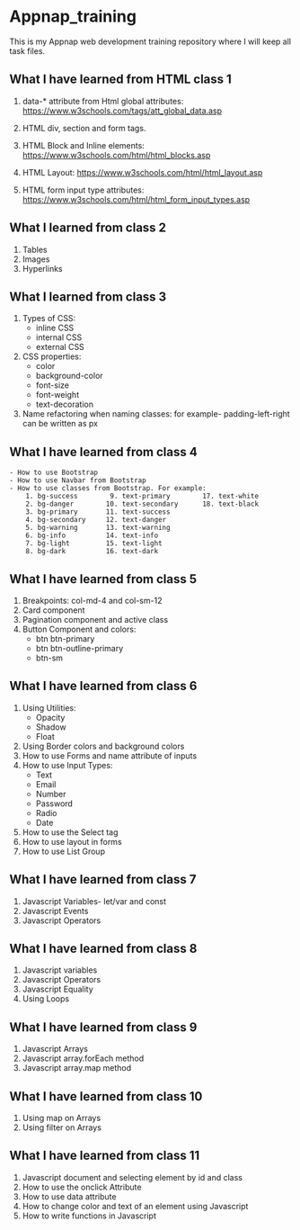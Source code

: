# Appnap_training
This is my Appnap web development training repository where I will keep all task files.

## What I have learned from HTML class 1
1. data-* attribute from Html global attributes:
    https://www.w3schools.com/tags/att_global_data.asp

2. HTML div, section and form tags.

3. HTML Block and Inline elements:
    https://www.w3schools.com/html/html_blocks.asp

4. HTML Layout:
    https://www.w3schools.com/html/html_layout.asp

5. HTML form input type attributes:
    https://www.w3schools.com/html/html_form_input_types.asp
    
## What I learned from class 2
1. Tables
2. Images
3. Hyperlinks

## What I learned from class 3
1. Types of CSS:
   - inline CSS
   - internal CSS
   - external CSS
2. CSS properties:
   - color
   - background-color
   - font-size
   - font-weight
   - text-decoration
3. Name refactoring when naming classes:
   for example- padding-left-right can be written as px

## What I have learned from class 4
    - How to use Bootstrap
    - How to use Navbar from Bootstrap
    - How to use classes from Bootstrap. For example:
        1. bg-success        9. text-primary        17. text-white
        2. bg-danger        10. text-secondary      18. text-black
        3. bg-primary       11. text-success
        4. bg-secondary     12. text-danger
        5. bg-warning       13. text-warning
        6. bg-info          14. text-info
        7. bg-light         15. text-light
        8. bg-dark          16. text-dark

## What I have learned from class 5
1. Breakpoints: col-md-4 and col-sm-12
2. Card component
3. Pagination component and active class
4. Button Component and colors:
    - btn btn-primary
    - btn btn-outline-primary
    - btn-sm
  
## What I have learned from class 6
1. Using Utilities:
    - Opacity
    - Shadow
    - Float
2. Using Border colors and background colors
3. How to use Forms and name attribute of inputs
4. How to use Input Types:
    - Text
    - Email
    - Number
    - Password
    - Radio
    - Date
5. How to use the Select tag
6. How to use layout in forms
7. How to use List Group

## What I have learned from class 7
1. Javascript Variables- let/var and const
2. Javascript Events
3. Javascript Operators

## What I have learned from class 8
1. Javascript variables
2. Javascript Operators
3. Javascript Equality
4. Using Loops

## What I have learned from class 9
1. Javascript Arrays
2. Javascript array.forEach method
3. Javascript array.map method

## What I have learned from class 10
1. Using map on Arrays
2. Using filter on Arrays

## What I have learned from class 11
1. Javascript document and selecting element by id and class
2. How to use the onclick Attribute
3. How to use data attribute
4. How to change color and text of an element using Javascript
5. How to write functions in Javascript
